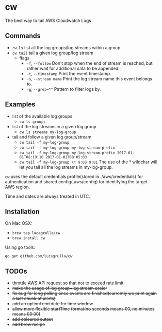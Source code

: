 # cw

The best way to tail AWS Cloudwatch Logs

## Commands

* `cw ls` list all the log groups/log streams within a group
* `cw tail` tail a given log group/log stream
	* flags
		*  `-f`, `--follow`       Don't stop when the end of stream is reached, but rather wait for additional data to be appended.
		*  `-t`, `--timestamp`    Print the event timestamp.
		*  `-s`, `--stream name`  Print the log stream name this event belongs to.
		*  `-g`, `--grep=""`      Pattern to filter logs by.

## Examples

* list of the available log groups
  * `cw ls groups`
* list of the log streams in a given log group
  * `cw ls streams my-log-group`
* tail and follow a given log group/stream
  * `cw tail -f my-log-group` 
  * `cw tail -f my-log-group my-log-stream-prefix` 
  * `cw tail -f my-log-group my-log-stream-prefix 2017-01-01T08:10:10 2017-01-01T08:05:00`  
  * `cw tail -f my-log-group \* 9:00 9:01` The use of the \* wildchar will let you tail all the log streams in my-log-group. 

`cw` uses the default credentials profile(stored in ./aws/credentials) for authentication and shared config(.aws/config) for identifying the target AWS region. 

Time and dates are always treated in UTC.
 
## Installation

On Mac OSX:

* `brew tap lucagrulla/cw`
* `brew install cw`

Using go tools:

`go get github.com/lucagrulla/cw`

## TODOs
* throttle AWS API request so that not to exceed rate limit
* ~~make the usage of log group+leg stream easier~~
* ~~fix bug for long polling once events are finished(currently we print again a last chunk of alerts)~~
* ~~add an optionl end date for time window~~
* ~~allow more flexible startTime format(no seconds means 00, no minutes means 00:00)~~
* ~~add coloured output~~
* ~~add brew recipe~~
